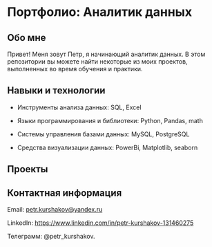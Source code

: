 # Портфолио: Аналитик данных
## Обо мне
Привет! Меня зовут Петр, я начинающий аналитик данных. В этом репозитории вы можете найти некоторые из моих проектов, выполненных во время обучения и практики.
## Навыки и технологии

- Инструменты анализа данных: SQL, Excel

- Языки программирования и библиотеки: Python, Pandas, math

- Системы управления базами данных: MySQL, PostgreSQL

- Средства визуализации данных: PowerBi, Matplotlib, seaborn

## Проекты

## Контактная информация

Email: petr.kurshakov@yandex.ru

LinkedIn: https://www.linkedin.com/in/petr-kurshakov-131460275

Телеграмм: @petr_kurshakov.
